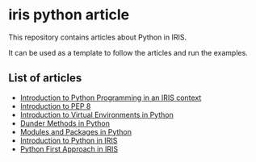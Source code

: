 # iris python article

This repository contains articles about Python in IRIS.

It can be used as a template to follow the articles and run the examples.

## List of articles

- [Introduction to Python Programming in an IRIS context](Article0.md)
- [Introduction to PEP 8](ArticlePep8.md)
- [Introduction to Virtual Environments in Python](ArticleVenv.md)
- [Dunder Methods in Python](ArticleDunder.md)
- [Modules and Packages in Python](ArticleModules.md)
- [Introduction to Python in IRIS](ArticlePythonInIRIS.md)
- [Python First Approach in IRIS](ArticlePythonFirst.md)